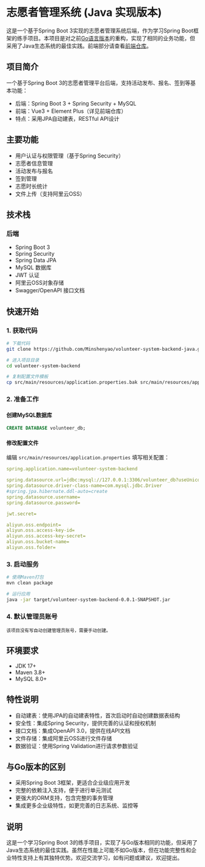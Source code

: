 # 志愿者管理系统 (Java 实现版本)

这是一个基于Spring Boot 3实现的志愿者管理系统后端，作为学习Spring Boot框架的练手项目。本项目是对之前[Go语言版本](https://github.com/Minshenyao/volunteer-system-backend)的重构，实现了相同的业务功能，但采用了Java生态系统的最佳实践。前端部分请查看[前端仓库](https://github.com/Minshenyao/volunteer-system-frontend)。

## 项目简介

一个基于Spring Boot 3的志愿者管理平台后端，支持活动发布、报名、签到等基本功能：

- 后端：Spring Boot 3 + Spring Security + MySQL
- 前端：Vue3 + Element Plus（详见前端仓库）
- 特点：采用JPA自动建表，RESTful API设计

## 主要功能

- 用户认证与权限管理（基于Spring Security）
- 志愿者信息管理
- 活动发布与报名
- 签到管理
- 志愿时长统计
- 文件上传（支持阿里云OSS）

## 技术栈

### 后端
- Spring Boot 3
- Spring Security
- Spring Data JPA
- MySQL 数据库
- JWT 认证
- 阿里云OSS对象存储
- Swagger/OpenAPI 接口文档

## 快速开始

### 1. 获取代码
```bash
# 下载代码
git clone https://github.com/Minshenyao/volunteer-system-backend-java.git

# 进入项目目录
cd volunteer-system-backend

# 复制配置文件模板
cp src/main/resources/application.properties.bak src/main/resources/application.properties
```

### 2. 准备工作

#### 创建MySQL数据库
```sql
CREATE DATABASE volunteer_db;
```

#### 修改配置文件
编辑 `src/main/resources/application.properties` 填写相关配置：

```yaml
spring.application.name=volunteer-system-backend

spring.datasource.url=jdbc:mysql://127.0.0.1:3306/volunteer_db?useUnicode=true&characterEncoding=utf-8&useSSL=false&serverTimezone=UTC
spring.datasource.driver-class-name=com.mysql.jdbc.Driver
#spring.jpa.hibernate.ddl-auto=create
spring.datasource.username=
spring.datasource.password=

jwt.secret=

aliyun.oss.endpoint=
aliyun.oss.access-key-id=
aliyun.oss.access-key-secret=
aliyun.oss.bucket-name=
aliyun.oss.folder=
```

### 3. 启动服务
```bash
# 使用Maven打包
mvn clean package

# 运行应用
java -jar target/volunteer-system-backend-0.0.1-SNAPSHOT.jar
```

### 4. 默认管理员账号
```
该项目没有写自动创建管理员账号，需要手动创建。
```

## 环境要求
- JDK 17+
- Maven 3.8+
- MySQL 8.0+

## 特性说明
- 自动建表：使用JPA的自动建表特性，首次启动时自动创建数据表结构
- 安全性：集成Spring Security，提供完善的认证和授权机制
- 接口文档：集成OpenAPI 3.0，提供在线API文档
- 文件存储：集成阿里云OSS进行文件存储
- 数据验证：使用Spring Validation进行请求参数验证

## 与Go版本的区别
- 采用Spring Boot 3框架，更适合企业级应用开发
- 完整的依赖注入支持，便于进行单元测试
- 更强大的ORM支持，包含完整的事务管理
- 集成更多企业级特性，如更完善的日志系统、监控等

## 说明
这是一个学习Spring Boot 3的练手项目，实现了与Go版本相同的功能，但采用了Java生态系统的最佳实践。虽然在性能上可能不如Go版本，但在功能完整性和企业特性支持上有其独特优势。欢迎交流学习，如有问题或建议，欢迎提出。

